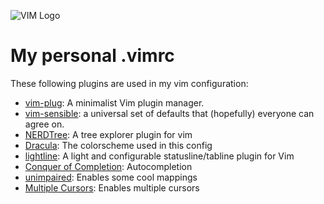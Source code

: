 ![VIM Logo](https://s3.amazonaws.com/hackdesign/tools/app_images/000/000/051/icon_small/vim-logo-en.png?1391303578)

# My personal .vimrc

These following plugins are used in my vim configuration:
* <a href="https://github.com/junegunn/vim-plug">vim-plug</a>: A minimalist Vim plugin manager.
* <a href="https://github.com/tpope/vim-sensible">vim-sensible</a>: a universal set of defaults that (hopefully) everyone can agree on.
* <a href="https://github.com/scrooloose/nerdtree">NERDTree</a>: A tree explorer plugin for vim
* <a href="https://draculatheme.com/vim ">Dracula</a>: The colorscheme used in this config
* <a href="https://github.com/itchyny/lightline.vim">lightline</a>: A light and configurable statusline/tabline plugin for Vim
* <a href="https://github.com/neoclide/coc.nvim">Conquer of Completion</a>: Autocompletion
* <a href="https://github.com/tpope/vim-unimpaired">unimpaired</a>: Enables some cool mappings
* <a href="https://github.com/terryma/vim-multiple-cursors">Multiple Cursors</a>: Enables multiple cursors
